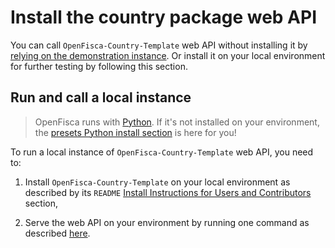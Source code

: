 # Install the country package web API

You can call `OpenFisca-Country-Template` web API without installing it by [relying on the demonstration instance](./call-hosted-web-api.md). Or install it on your local environment for further testing by following this section.

## Run and call a local instance

> OpenFisca runs with [Python](https://www.python.org/). If it's not installed on your environment, the [presets Python install section](presets.md#install-python) is here for you!

To run a local instance of `OpenFisca-Country-Template` web API, you need to: 

1. Install `OpenFisca-Country-Template` on your local environment as described by its `README` [Install Instructions for Users and Contributors](https://github.com/openfisca/country-template#install-instructions-for-users-and-contributors) section,

2. Serve the web API on your environment by running one command as described [here](https://github.com/openfisca/country-template#serve-this-country-package-with-the-openfisca-web-api).
